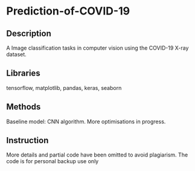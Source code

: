 # Prediction-of-COVID-19

## Description
A Image classification tasks in computer vision using the COVID-19 X-ray dataset.

## Libraries
tensorflow, matplotlib, pandas, keras, seaborn


## Methods
Baseline model: CNN algorithm.
More optimisations in progress.

## Instruction
More details and partial code have been omitted to avoid plagiarism. The code is for personal backup use only
